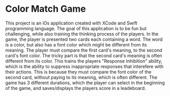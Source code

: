 # Color Match Game

This project is an iOs application created with XCode and Swift programming language.
The goal of this application is to be fun but challenging, while also training the thinking process of the players.
In the game, the player is presented two cards each containing a word. 
The word is a color, but also has a font color which might be different from its meaning. 
The player must compare the first card's meaning, to the second card's font color.
The tricky part is that the second card's meaning is often different from its color.
This trains the players "Response Inhibition" ability, which is the ability to suppress inappropriate responses that interefere with their actions.
This is because they must compare the font color of the second card, without paying to its meaning, which is often different.
The game has 3 different durations, which the player can select in the beginning of the game, and saves/displays the players score in a leadeboard.
